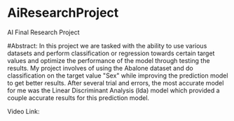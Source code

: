 # AiResearchProject
AI Final Research Project

#Abstract: 
  In this project we are tasked with the ability to use various datasets and perform classification or regression towards certain target values and optimize the performance of the model through testing the results. My project involves of using the Abalone dataset and do classification on the target value "Sex" while improving the prediction model to get better results. After several trial and errors, the most accurate model for me was the Linear Discriminant Analysis (lda) model which provided a couple accurate results for this prediction model.

Video Link:
